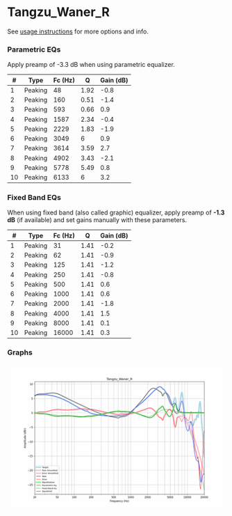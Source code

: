 # Tangzu_Waner_R
See [usage instructions](https://github.com/jaakkopasanen/AutoEq#usage) for more options and info.

### Parametric EQs
Apply preamp of -3.3 dB when using parametric equalizer.

|   # | Type    |   Fc (Hz) |    Q |   Gain (dB) |
|-----|---------|-----------|------|-------------|
|   1 | Peaking |        48 | 1.92 |        -0.8 |
|   2 | Peaking |       160 | 0.51 |        -1.4 |
|   3 | Peaking |       593 | 0.66 |         0.9 |
|   4 | Peaking |      1587 | 2.34 |        -0.4 |
|   5 | Peaking |      2229 | 1.83 |        -1.9 |
|   6 | Peaking |      3049 | 6    |         0.9 |
|   7 | Peaking |      3614 | 3.59 |         2.7 |
|   8 | Peaking |      4902 | 3.43 |        -2.1 |
|   9 | Peaking |      5778 | 5.49 |         0.8 |
|  10 | Peaking |      6133 | 6    |         3.2 |

### Fixed Band EQs
When using fixed band (also called graphic) equalizer, apply preamp of **-1.3 dB** (if available) and set gains manually with these parameters.

|   # | Type    |   Fc (Hz) |    Q |   Gain (dB) |
|-----|---------|-----------|------|-------------|
|   1 | Peaking |        31 | 1.41 |        -0.2 |
|   2 | Peaking |        62 | 1.41 |        -0.9 |
|   3 | Peaking |       125 | 1.41 |        -1.2 |
|   4 | Peaking |       250 | 1.41 |        -0.8 |
|   5 | Peaking |       500 | 1.41 |         0.6 |
|   6 | Peaking |      1000 | 1.41 |         0.6 |
|   7 | Peaking |      2000 | 1.41 |        -1.8 |
|   8 | Peaking |      4000 | 1.41 |         1.5 |
|   9 | Peaking |      8000 | 1.41 |         0.1 |
|  10 | Peaking |     16000 | 1.41 |         0.3 |

### Graphs
![](./Tangzu_Waner_R.png)
